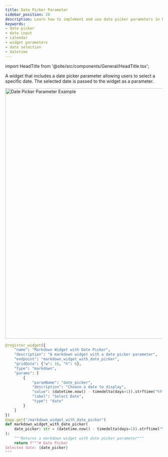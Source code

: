 ```yaml
---
title: Date Picker Parameter
sidebar_position: 20
description: Learn how to implement and use date picker parameters in OpenBB Workspace widgets, including configuration options and example usage
keywords:
- date picker
- date input
- calendar
- widget parameters
- date selection
- datetime
---
```


import HeadTitle from '@site/src/components/General/HeadTitle.tsx';

<HeadTitle title="Date Picker | OpenBB Workspace Docs" />

A widget that includes a date picker parameter allowing users to select a specific date. The selected date is passed to the widget as a parameter.

<img className="pro-border-gradient" width="800" alt="Date Picker Parameter Example" src="https://openbb-cms.directus.app/assets/9adb2a80-cca6-4efd-a106-f76d570f0a5c.png" />

```python
@register_widget({
    "name": "Markdown Widget with Date Picker",
    "description": "A markdown widget with a date picker parameter",
    "endpoint": "markdown_widget_with_date_picker",
    "gridData": {"w": 16, "h": 6},
    "type": "markdown",
    "params": [
        {
            "paramName": "date_picker",
            "description": "Choose a date to display",
            "value": (datetime.now() - timedelta(days=1)).strftime("%Y-%m-%d"),
            "label": "Select Date",
            "type": "date"
        }
    ]
})
@app.get("/markdown_widget_with_date_picker")
def markdown_widget_with_date_picker(
    date_picker: str = (datetime.now() - timedelta(days=1)).strftime("%Y-%m-%d")
):
    """Returns a markdown widget with date picker parameter"""
    return f"""# Date Picker
Selected date: {date_picker}
"""
```
